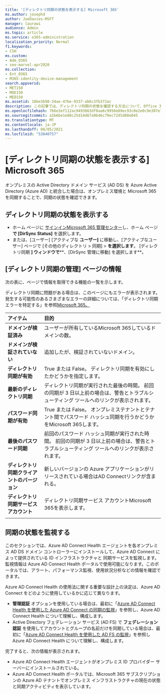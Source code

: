 ```yaml
---
title: '[ディレクトリ同期の状態を表示する] Microsoft 365'
ms.author: josephd
author: JoeDavies-MSFT
manager: laurawi
audience: Admin
ms.topic: article
ms.service: o365-administration
localization_priority: Normal
f1.keywords:
- CSH
ms.custom:
- Adm_O365
- seo-marvel-apr2020
ms.collection:
- Ent_O365
- M365-identity-device-management
search.appverid:
- MET150
- MOE150
- MED150
ms.assetid: 18be3b98-34ae-47be-9337-ab6c3fb372ac
description: この記事では、ディレクトリ同期の状態を確認する方法について、Office 365。
ms.openlocfilehash: 766e3ef112ac9493863df0aa6c9958e89ec93c0e2e0c9e307e7371b536f3cb01
ms.sourcegitcommit: a1b66e1e80c25d14d67a9b46c79ec7245d88e045
ms.translationtype: MT
ms.contentlocale: ja-JP
ms.lasthandoff: 08/05/2021
ms.locfileid: "53840757"
---
```

# <a name="view-directory-synchronization-status-in-microsoft-365"></a>[ディレクトリ同期の状態を表示する] Microsoft 365

オンプレミスの Active Directory ドメイン サービス (AD DS) を Azure Active Directory (Azure AD) と統合した場合は、オンプレミス環境と Microsoft 365 を同期することで、同期の状態を確認できます。
  
## <a name="view-directory-synchronization-status"></a>ディレクトリ同期の状態を表示する

- ホーム ページに [サインインMicrosoft 365 管理センター](https://admin.microsoft.com)し、ホーム ページ **で [DirSync Status]** を選択します。
- または、[ユーザー] [アクティブな **ユーザー]** に移動し、[アクティブなユーザー] ページで [その他のディレクトリ \> 同期] \> **を選択します**。 [ディレクトリ同期 **] ウィンドウで****、[DirSync 管理に移動] を選択します**。

## <a name="information-on-the-manage-directory-synchronization-page"></a>[ディレクトリ同期の管理] ページの情報

次の表に、ページで情報を取得できる機能の一覧を示します。
  
ディレクトリ同期に問題がある場合は、このページにもエラーが表示されます。 発生する可能性のあるさまざまなエラーの詳細については、「ディレクトリ同期エラーを特定する」を参照[Microsoft 365。](identify-directory-synchronization-errors.md)
  
|アイテム|目的|
|:-----|:-----|
|**ドメインが検証済み** | ユーザーが所有しているMicrosoft 365しているドメインの数。 |
|**ドメインが検証されていない** | 追加したが、検証されていないドメイン。 |
|**ディレクトリ同期が有効** |True または False。 ディレクトリ同期を有効にしたかどうかを指定します。 |
|**最新のディレクトリ同期** | ディレクトリ同期が実行された最後の時間。 前回の同期が 3 日以上前の場合は、警告とトラブルシューティング ツールへのリンクが表示されます。 |
|**パスワード同期が有効** | True または False。 オンプレミステナントとテナント間でパスワード ハッシュ同期を行うかどうかをMicrosoft 365します。 |
|**最後のパスワード同期** | 前回のパスワード ハッシュ同期が実行された時間。 前回の同期が 3 日以上前の場合は、警告とトラブルシューティング ツールへのリンクが表示されます。 |
|**ディレクトリ同期クライアントのバージョン** | 新しいバージョンの Azure アプリケーションがリリースされている場合はAD Connectリンクが含まれる。 |
|**ディレクトリ同期サービス アカウント** | ディレクトリ同期サービス アカウントMicrosoft 365を表示します。 |
|||

## <a name="monitor-synchronization-health"></a>同期の状態を監視する

このセクションでは、Azure AD Connect Health エージェントを各オンプレミス AD DS ドメイン コントローラーにインストールして、Azure AD Connect によって提供されている ID インフラストラクチャと 同期サービスを監視します。 監視情報は Azure AD Connect Health ポータルで使用可能になります。このポータルでは、アラート、パフォーマンス監視、使用状況分析などの情報を確認できます。

Azure AD Connect Health の使用法に関する重要な設計上の決定は、Azure AD Connect をどのように使用しているかに応じて異なります。

- **管理認証** オプションを使用している場合は、最初に「[Azure AD Connect Health を使用した Azure AD Connect の同期の監視](/azure/active-directory/connect-health/active-directory-aadconnect-health-sync)」を参照し、Azure AD Connect Health について理解し、構成します。
- Active Directory フェデレーション サービス (AD FS) で **フェデレーション認証** を使用してアカウントとグループの名前だけを同期している場合は、最初に「[Azure AD Connect Health を使用した AD FS の監視](/azure/active-directory/connect-health/active-directory-aadconnect-health-adfs)」を参照し Azure AD Connect Health について理解し、構成します。

完了すると、次の情報が表示されます。

- Azure AD Connect Health エージェントがオンプレミス ID プロバイダー サーバーにインストールされている。
- Azure AD Connect Health ポータルでは、Microsoft 365 サブスクリプションの Azure AD テナントでオンプレミス インフラストラクチャの現在の状態と同期アクティビティを表示しています。